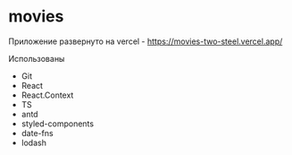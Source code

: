 # movies

Приложение развернуто на vercel - https://movies-two-steel.vercel.app/

Использованы
- Git
- React
- React.Context
- TS
- antd
- styled-components
- date-fns
- lodash